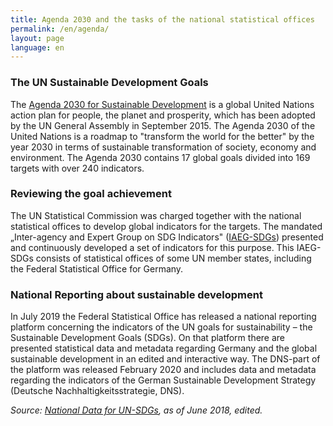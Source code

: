 ```yaml
---
title: Agenda 2030 and the tasks of the national statistical offices
permalink: /en/agenda/
layout: page
language: en
---
```


<h3>The UN Sustainable Development Goals</h3>

The [Agenda 2030 for Sustainable Development](https://www.un.org/sustainabledevelopment/development-agenda/) is a global United Nations action plan for people, the planet and prosperity, which has been adopted by the UN General Assembly in September 2015. The Agenda 2030 of the United Nations is a roadmap to "transform the world for the better" by the year 2030 in terms of sustainable transformation of society, economy and environment. The Agenda 2030 contains 17 global goals divided into 169 targets with over 240 indicators.

<h3>Reviewing the goal achievement</h3>

The UN Statistical Commission was charged together with the national statistical offices to develop global indicators for the targets. The mandated „Inter-agency and Expert Group on SDG Indicators" ([IAEG-SDGs](https://unstats.un.org/sdgs/iaeg-sdgs/)) presented and continuously developed a set of indicators for this purpose. This IAEG-SDGs consists of statistical offices of some UN member states, including the Federal Statistical Office for Germany.

<h3>National Reporting about sustainable development</h3>

In July 2019 the Federal Statistical Office has released a national reporting platform concerning the indicators of the UN goals for sustainability – the Sustainable Development Goals (SDGs). On that platform there are presented statistical data and metadata regarding Germany and the global sustainable development in an edited and interactive way. The DNS-part of the platform was released February 2020 and includes data and metadata regarding the indicators of the German Sustainable Development Strategy (Deutsche Nachhaltigkeitsstrategie, DNS).

<i>Source: [National Data for UN-SDGs](https://www.destatis.de/EN/Themes/Society-Environment/Sustainable-Development-Indicators/Publications/Downloads/national-data-un-sdgs-2018-pdf.pdf?__blob=publicationFile), as of June 2018, edited.</i>
